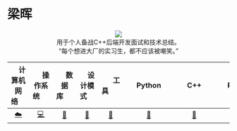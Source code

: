 # 梁晖
<div align="center">
<img src="_v_images/20191229112508482_31766.png"></img>
</div>
<div align="center">
用于个人备战C++后端开发面试和技术总结。<br>
“每个想进大厂的实习生，都不应该被嘲笑。”
</div>
<div align="center">

| &nbsp;&nbsp;&nbsp;&nbsp;计算机网络&nbsp;&nbsp;&nbsp;&nbsp; | &nbsp;&nbsp;&nbsp;&nbsp;&nbsp;操作系统&nbsp;&nbsp;&nbsp;&nbsp;&nbsp; | &nbsp;&nbsp;&nbsp;&nbsp;&nbsp;数据库&nbsp;&nbsp;&nbsp;&nbsp;&nbsp; | &nbsp;&nbsp;&nbsp;&nbsp;设计模式&nbsp;&nbsp;&nbsp;&nbsp; | &nbsp;&nbsp;&nbsp;&nbsp;&nbsp;&nbsp;工具&nbsp;&nbsp;&nbsp;&nbsp;&nbsp;&nbsp; | &nbsp;&nbsp;&nbsp;&nbsp;&nbsp;Python&nbsp;&nbsp;&nbsp;&nbsp;&nbsp; |    &nbsp;&nbsp;&nbsp;&nbsp;&nbsp;C++&nbsp;&nbsp;&nbsp;&nbsp;&nbsp;    |    &nbsp;&nbsp;&nbsp;&nbsp;&nbsp;Redis&nbsp;&nbsp;&nbsp;&nbsp;&nbsp;    |
| :----------------------------------------: | :--------------------------------------------------: | :-------------------------------------------------------------: | :--------------------------------------------------: | :-----------------------------------------------------------------------: | :-------------------------------------------------------------: | :-------------------------------------------------------------: | :--------: |
|          [:cloud:](https://github.com/InterestingHui/Waking-Up/blob/master/Computer%20Network.md)           |               [:computer:](https://github.com/InterestingHui/Waking-Up/blob/master/Operating%20Systems.md)               |                   [:floppy_disk:](https://github.com/InterestingHui/Waking-Up/blob/master/Database.md)                    |                 [:art:](https://github.com/InterestingHui/Waking-Up/blob/master/Design%20Pattern.md)                  |                            [:wrench:](https://github.com/InterestingHui/Waking-Up/blob/master/Git-ComdLine-REST.md)                            |                      [:snake:](https://github.com/InterestingHui/Waking-Up/blob/master/Python%20Handbook.md)                       | [:memo:](https://github.com/InterestingHui/Waking-Up/blob/master/C%2B%2B.md) |[:cheese:](https://github.com/InterestingHui/Waking-Up/blob/master/Redis.md) |
</div>


